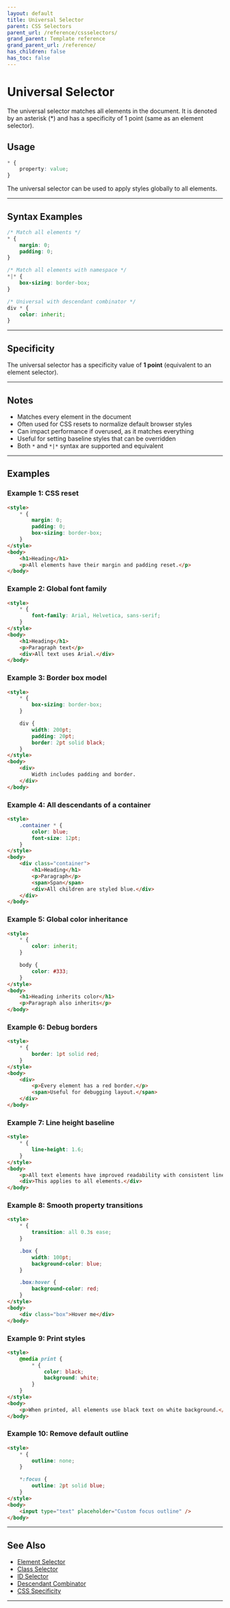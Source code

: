 ```yaml
---
layout: default
title: Universal Selector
parent: CSS Selectors
parent_url: /reference/cssselectors/
grand_parent: Template reference
grand_parent_url: /reference/
has_children: false
has_toc: false
---
```


# Universal Selector

The universal selector matches all elements in the document. It is denoted by an asterisk (*) and has a specificity of 1 point (same as an element selector).

## Usage

```css
* {
    property: value;
}
```

The universal selector can be used to apply styles globally to all elements.

---

## Syntax Examples

```css
/* Match all elements */
* {
    margin: 0;
    padding: 0;
}

/* Match all elements with namespace */
*|* {
    box-sizing: border-box;
}

/* Universal with descendant combinator */
div * {
    color: inherit;
}
```

---

## Specificity

The universal selector has a specificity value of **1 point** (equivalent to an element selector).

---

## Notes

- Matches every element in the document
- Often used for CSS resets to normalize default browser styles
- Can impact performance if overused, as it matches everything
- Useful for setting baseline styles that can be overridden
- Both `*` and `*|*` syntax are supported and equivalent

---

## Examples

### Example 1: CSS reset

```html
<style>
    * {
        margin: 0;
        padding: 0;
        box-sizing: border-box;
    }
</style>
<body>
    <h1>Heading</h1>
    <p>All elements have their margin and padding reset.</p>
</body>
```

### Example 2: Global font family

```html
<style>
    * {
        font-family: Arial, Helvetica, sans-serif;
    }
</style>
<body>
    <h1>Heading</h1>
    <p>Paragraph text</p>
    <div>All text uses Arial.</div>
</body>
```

### Example 3: Border box model

```html
<style>
    * {
        box-sizing: border-box;
    }

    div {
        width: 200pt;
        padding: 20pt;
        border: 2pt solid black;
    }
</style>
<body>
    <div>
        Width includes padding and border.
    </div>
</body>
```

### Example 4: All descendants of a container

```html
<style>
    .container * {
        color: blue;
        font-size: 12pt;
    }
</style>
<body>
    <div class="container">
        <h1>Heading</h1>
        <p>Paragraph</p>
        <span>Span</span>
        <div>All children are styled blue.</div>
    </div>
</body>
```

### Example 5: Global color inheritance

```html
<style>
    * {
        color: inherit;
    }

    body {
        color: #333;
    }
</style>
<body>
    <h1>Heading inherits color</h1>
    <p>Paragraph also inherits</p>
</body>
```

### Example 6: Debug borders

```html
<style>
    * {
        border: 1pt solid red;
    }
</style>
<body>
    <div>
        <p>Every element has a red border.</p>
        <span>Useful for debugging layout.</span>
    </div>
</body>
```

### Example 7: Line height baseline

```html
<style>
    * {
        line-height: 1.6;
    }
</style>
<body>
    <p>All text elements have improved readability with consistent line height.</p>
    <div>This applies to all elements.</div>
</body>
```

### Example 8: Smooth property transitions

```html
<style>
    * {
        transition: all 0.3s ease;
    }

    .box {
        width: 100pt;
        background-color: blue;
    }

    .box:hover {
        background-color: red;
    }
</style>
<body>
    <div class="box">Hover me</div>
</body>
```

### Example 9: Print styles

```html
<style>
    @media print {
        * {
            color: black;
            background: white;
        }
    }
</style>
<body>
    <p>When printed, all elements use black text on white background.</p>
</body>
```

### Example 10: Remove default outline

```html
<style>
    * {
        outline: none;
    }

    *:focus {
        outline: 2pt solid blue;
    }
</style>
<body>
    <input type="text" placeholder="Custom focus outline" />
</body>
```

---

## See Also

- [Element Selector](/reference/cssselectors/css_element_selector)
- [Class Selector](/reference/cssselectors/css_class_selector)
- [ID Selector](/reference/cssselectors/css_id_selector)
- [Descendant Combinator](/reference/cssselectors/css_descendant_combinator)
- [CSS Specificity](/reference/cssselectors/css_specificity)

---

